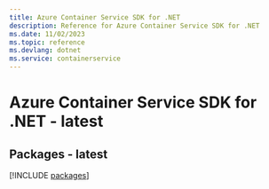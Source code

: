 ```yaml
---
title: Azure Container Service SDK for .NET
description: Reference for Azure Container Service SDK for .NET
ms.date: 11/02/2023
ms.topic: reference
ms.devlang: dotnet
ms.service: containerservice
---
```

# Azure Container Service SDK for .NET - latest
## Packages - latest
[!INCLUDE [packages](container-service-index.md)]